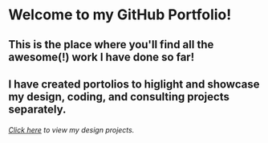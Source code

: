 # Welcome to my GitHub Portfolio!
## This is the place where you'll find all the awesome(!) work I have done so far!
## I have created portolios to higlight and showcase my design, coding, and consulting projects separately.
###### [Click here](https://www.google.com) to view my design projects.
